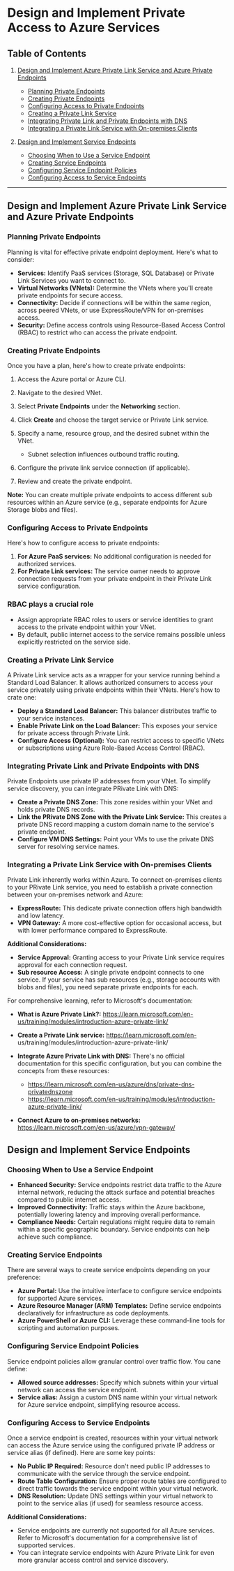 # Design and Implement Private Access to Azure Services

## Table of Contents

1. [Design and Implement Azure Private Link Service and Azure Private Endpoints](#design-and-implement-azure-private-link-service-and-azure-private-endpoints)
   - [Planning Private Endpoints](#planning-private-endpoints)
   - [Creating Private Endpoints](#creating-private-endpoints)
   - [Configuring Access to Private Endpoints](#configuring-access-to-private-endpoints)
   - [Creating a Private Link Service](#creating-a-private-link-service)
   - [Integrating Private Link and Private Endpoints with DNS](#integrating-private-link-and-private-endpoints-with-dns)
   - [Integrating a Private Link Service with On-premises Clients](#integrating-a-private-link-service-with-on-premises-clients)

2. [Design and Implement Service Endpoints](#design-and-implement-service-endpoints)
   - [Choosing When to Use a Service Endpoint](#choosing-when-to-use-a-service-endpoint)
   - [Creating Service Endpoints](#creating-service-endpoints)
   - [Configuring Service Endpoint Policies](#configuring-service-endpoint-policies)
   - [Configuring Access to Service Endpoints](#configuring-access-to-service-endpoints)

---

## Design and Implement Azure Private Link Service and Azure Private Endpoints

### Planning Private Endpoints

Planning is vital for effective private endpoint deployment. Here's what to consider:

* **Services:** Identify PaaS services (Storage, SQL Database) or Private Link Services you want to connect to.
* **Virtual Networks (VNets):** Determine the VNets where you'll create private endpoints for secure access.
* **Connectivity:** Decide if connections will be within the same region, across peered VNets, or use ExpressRoute/VPN for on-premises access.
* **Security:** Define access controls using Resource-Based Access Control (RBAC) to restrict who can access the private endpoint.

### Creating Private Endpoints

Once you have a plan, here's how to create private endpoints:

1. Access the Azure portal or Azure CLI.
2. Navigate to the desired VNet.
3. Select **Private Endpoints** under the **Networking** section.
4. Click **Create** and choose the target service or Private Link service.
5. Specify a name, resource group, and the desired subnet within the VNet.

	* Subnet selection influences outbound traffic routing.

6. Configure the private link service connection (if applicable).
7. Review and create the private endpoint.

**Note:** You can create multiple private endpoints to access different sub resources within an Azure service (e.g., separate endpoints for Azure Storage blobs and files).

### Configuring Access to Private Endpoints

Here's how to configure access to private endpoints:

1. **For Azure PaaS services:** No additional configuration is needed for authorized services.
2. **For Private Link services:** The service owner needs to approve connection requests from your private endpoint in their Private Link service configuration.

### RBAC plays a crucial role

* Assign appropriate RBAC roles to users or service identities to grant access to the private endpoint within your VNet.
* By default, public internet access to the service remains possible unless explicitly restricted on the service side.

### Creating a Private Link Service

A Private Link service acts as a wrapper for your service running behind a Standard Load Balancer. It allows authorized consumers to access your service privately using private endpoints within their VNets. Here's how to crate one:

* **Deploy a Standard Load Balancer:** This balancer distributes traffic to your service instances.
* **Enable Private Link on the Load Balancer:** This exposes your service for private access through Private Link.
* **Configure Access (Optional):** You can restrict access to specific VNets or subscriptions using Azure Role-Based Access Control (RBAC).

### Integrating Private Link and Private Endpoints with DNS

Private Endpoints use private IP addresses from your VNet. To simplify service discovery, you can integrate PRivate Link with DNS:

* **Create a Private DNS Zone:** This zone resides within your VNet and holds private DNS records.
* **Link the PRivate DNS Zone with the Private Link Service:** This creates a private DNS record mapping a custom domain name to the service's private endpoint.
* **Configure VM DNS Settings:** Point your VMs to use the private DNS server for resolving service names.

### Integrating a Private Link Service with On-premises Clients

Private Link inherently works within Azure. To connect on-premises clients to your PRivate Link service, you need to establish a private connection between your on-premises network and Azure:

* **ExpressRoute:** This dedicate private connection offers high bandwidth and low latency.
* **VPN Gateway:** A more cost-effective option for occasional access, but with lower performance compared to ExpressRoute.

**Additional Considerations:**

* **Service Approval:** Granting access to your Private Link service requires approval for each
connection request.
* **Sub resource Access:** A single private endpoint connects to one service. If your service has
sub resources (e.g., storage accounts with blobs and files), you need separate private endpoints for each.

For comprehensive learning, refer to Microsoft's documentation:

* **What is Azure Private Link?:** https://learn.microsoft.com/en-us/training/modules/introduction-azure-private-link/
* **Create a Private Link service:**  https://learn.microsoft.com/en-
us/training/modules/introduction-azure-private-link/
* **Integrate Azure Private Link with DNS:** There's no official documentation for this specific configuration, but you can combine the concepts from these resources:

  * https://learn.microsoft.com/en-us/azure/dns/private-dns-privatednszone
  * https://learn.microsoft.com/en-us/training/modules/introduction-azure-private-link/

* **Connect Azure to on-premises networks:** https://learn.microsoft.com/en-us/azure/vpn-gateway/

## Design and Implement Service Endpoints

### Choosing When to Use a Service Endpoint

* **Enhanced Security:** Service endpoints restrict data traffic to the Azure internal network, reducing the attack surface and potential breaches compared to public internet access.
* **Improved Connectivity:** Traffic stays within the Azure backbone, potentially lowering latency and improving overall performance.
* **Compliance Needs:** Certain regulations might require data to remain within a specific geographic boundary. Service endpoints can help achieve such compliance.

### Creating Service Endpoints

There are several ways to create service endpoints depending on your preference:

* **Azure Portal:** Use the intuitive interface to configure service endpoints for supported Azure services.
* **Azure Resource Manager (ARM) Templates:** Define service endpoints declaratively for infrastructure as code deployments.
* **Azure PowerShell or Azure CLI:** Leverage these command-line tools for scripting and automation purposes.

### Configuring Service Endpoint Policies

Service endpoint policies allow granular control over traffic flow. You cane define:

* **Allowed source addresses:** Specify which subnets within your virtual network can access the service endpoint.
* **Service alias:** Assign a custom DNS name within your virtual network for Azure service endpoint, simplifying resource access.

### Configuring Access to Service Endpoints

Once a service endpoint is created, resources within your virtual network can access the Azure service using the configured private IP address or service alias (if defined).  Here are some key points:

* **No Public IP Required:** Resource don't need public IP addresses to communicate with the service through the service endpoint.
* **Route Table Configuration:** Ensure proper route tables are configured to direct traffic towards the service endpoint within your virtual network.
* **DNS Resolution:** Update DNS settings within your virtual network to point to the service alias (if used) for seamless resource access.

**Additional Considerations:**

* Service endpoints are currently not supported for all Azure services. Refer to Microsoft's documentation for a comprehensive list of supported services.
* You can integrate service endpoints with Azure Private Link for even more granular access control and service discovery.

